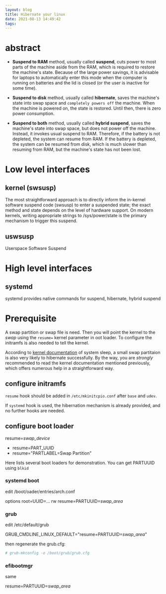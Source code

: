 ```yaml
---
layout: blog
title: Hibernate your linux
date: 2021-08-13 14:49:42
tags:
---
```


# abstract

- **Suspend to RAM** method, usually called **suspend**, cuts power to most parts of the machine aside from the RAM, which is required to restore the machine's state. Because of the large power savings, it is advisable for laptops to automatically enter this mode when the computer is running on batteries and the lid is closed (or the user is inactive for some time).

- **Suspend to disk** method, usually called **hibernate**, saves the machine's state into swap space and `completely powers off` the machine. When the machine is powered on, the state is restored. Until then, there is zero power consumption.

- **Suspend to both** method, usually called **hybrid suspend**, saves the machine's state into swap space, but does not power off the machine. Instead, it invokes usual suspend to RAM. Therefore, if the battery is not depleted, the system can resume from RAM. If the battery is depleted, the system can be resumed from disk, which is much slower than resuming from RAM, but the machine's state has not been lost.


# Low level interfaces

## kernel (swsusp)

The most straightforward approach is to directly inform the in-kernel software suspend code (swsusp) to enter a suspended state; the exact method and state depends on the level of hardware support. On modern kernels, writing appropriate strings to /sys/power/state is the primary mechanism to trigger this suspend.

## uswsusp

Userspace Software Suspend


# High level interfaces

## systemd

systemd provides native commands  for suspend, hibernate, hybrid suspend


# Prerequisite

A swap partition or swap file is need. Then you will point the kernel to the *swap* using the `resume=` kernel parameter in oot loader. To configure the initramfs is also needed to tell the kernel.

According to [kernel documentation](https://www.kernel.org/doc/Documentation/power/interface.txt) of system sleep, a small swap partitaion is also very likely to hibernate successfully. By the way, you are *strongly* recommended to read the kernel documentation mentioned previously, which offers numerous help in a straightforward way.

## configure initramfs

`resume` hook should be added in `/etc/mkinitcpio.conf` after `base` and `udev`.

If `systemd` hook is used, the hibernation mechanism is already provided, and no further hooks are needed.

## configure boot loader

resume=*swap_device*

- resume=PART\_UUID
- resume="PARTLABEL=Swap Partition"

Here lists several boot loaders for demonstration. You can get PARTUUID using `blkid`

### systemd boot

edit /boot/oader/entries/arch.conf

options root=UUID=... rw resume=PARTUUID=*swap\_area*

### grub

edit /etc/default/grub

GRUB\_CMDLINE\_LINUX\_DEFAULT="resume=PARTUUID=*swap\_area*"

then regenerate the grub.cfg:

```bash
# grub-mkconfig -o /boot/grub/grub.cfg
```

### efibootmgr

same

resume=PARTUUID=*swap_area*
